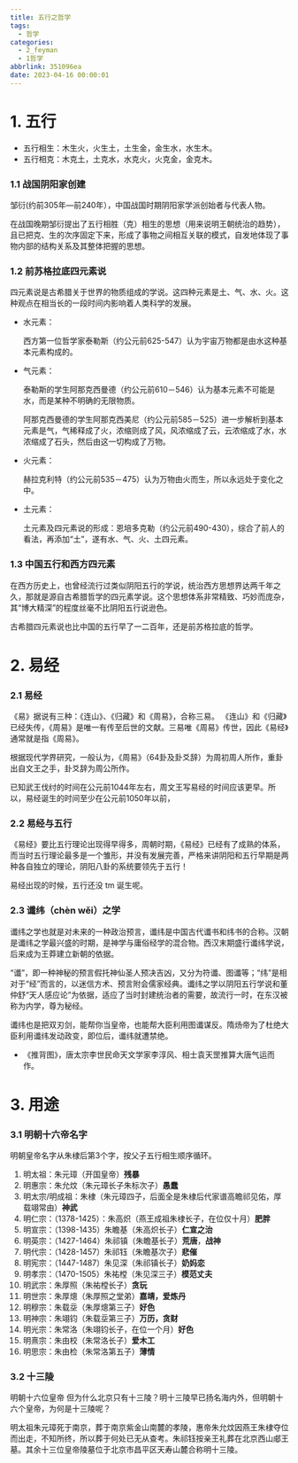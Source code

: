 ```yaml
---
title: 五行之哲学
tags:
  - 哲学
categories:
  - 2_feyman
  - 1哲学
abbrlink: 351096ea
date: 2023-04-16 00:00:01
---
```


# 1. 五行

- 五行相生：木生火，火生土，土生金，金生水，水生木。
- 五行相克：木克土，土克水，水克火，火克金，金克木。

<!-- more -->

### 1.1 战国阴阳家创建

邹衍(约前305年—前240年），中国战国时期阴阳家学派创始者与代表人物。

在战国晚期邹衍提出了五行相胜（克）相生的思想（用来说明王朝统治的趋势），且已把克、生的次序固定下来，形成了事物之间相互关联的模式，自发地体现了事物内部的结构关系及其整体把握的思想。



### 1.2 前苏格拉底四元素说

四元素说是古希腊关于世界的物质组成的学说。这四种元素是土、气、水、火。这种观点在相当长的一段时间内影响着人类科学的发展。

+ 水元素：

  西方第一位哲学家泰勒斯（约公元前625-547）认为宇宙万物都是由水这种基本元素构成的。

+ 气元素：

  泰勒斯的学生阿那克西曼德（约公元前610－546）认为基本元素不可能是水，而是某种不明确的无限物质。

  阿那克西曼德的学生阿那克西美尼（约公元前585－525）进一步解析到基本元素是气，气稀释成了火，浓缩则成了风，风浓缩成了云，云浓缩成了水，水浓缩成了石头，然后由这一切构成了万物。

+ 火元素：

  赫拉克利特（约公元前535－475）认为万物由火而生，所以永远处于变化之中。

+ 土元素：

  土元素及四元素说的形成：恩培多克勒（约公元前490-430），综合了前人的看法，再添加“土”，遂有水、气、火、土四元素。



### 1.3 中国五行和西方四元素

在西方历史上，也曾经流行过类似阴阳五行的学说，统治西方思想界达两千年之久，那就是源自古希腊哲学的四元素学说。这个思想体系非常精致、巧妙而庞杂，其“博大精深”的程度丝毫不比阴阳五行说逊色。

古希腊四元素说也比中国的五行早了一二百年，还是前苏格拉底的哲学。



# 2. 易经

### 2.1 易经

《易》据说有三种：《连山》、《归藏》和《周易》，合称三易。 《连山》和《归藏》已经失传，《周易》是唯一有传至后世的文献。三易唯《周易》传世，因此《易经》通常就是指《周易》。

根据现代学界研究，一般认为，《周易》（64卦及卦爻辞）为周初周人所作，重卦出自文王之手，卦爻辞为周公所作。 

已知武王伐纣的时间在公元前1044年左右，周文王写易经的时间应该更早。所以，易经诞生的时间至少在公元前1050年以前，



### 2.2 易经与五行

《易经》要比五行理论出现得早得多，周朝时期，《易经》已经有了成熟的体系，而当时五行理论最多是一个雏形，并没有发展完善，严格来讲阴阳和五行早期是两种各自独立的理论，阴阳八卦的系统要领先于五行！

易经出现的时候，五行还没 tm 诞生呢。



### 2.3 谶纬（chèn wěi）之学

谶纬之学也就是对未来的一种政治预言，谶纬是中国古代谶书和纬书的合称。汉朝是谶纬之学最兴盛的时期，是神学与庸俗经学的混合物。西汉末期盛行谶纬学说，后来成为王莽建立新朝的依据。

“谶”，即一种神秘的预言假托神仙圣人预决吉凶，又分为符谶、图谶等；“纬”是相对于“经”而言的，以迷信方术、预言附会儒家经典。谶纬之学以阴阳五行学说和董仲舒“天人感应论”为依据，适应了当时封建统治者的需要，故流行一时，在东汉被称为内学，尊为秘经。

谶纬也是把双刃剑，能帮你当皇帝，也能帮大臣利用图谶谋反。隋炀帝为了杜绝大臣利用谶纬发动政变，即位后，谶纬就遭禁绝。

+ 《推背图》，唐太宗李世民命天文学家李淳风、相士袁天罡推算大唐气运而作。



# 3. 用途 

### 3.1 明朝十六帝名字

明朝皇帝名字从朱棣后第3个字，按父子五行相生顺序循环。



1. 明太祖：朱元璋（开国皇帝）**残暴**
2. 明惠宗：朱允炆（朱元璋长子朱标次子）**愚蠢**
3. 明太宗/明成祖：朱棣（朱元璋四子，后面全是朱棣后代家谱高瞻祁见佑，厚载翊常由）**神武**
4. 明仁宗：（1378-1425）：朱高炽（燕王成祖朱棣长子，在位仅十月）**肥胖**
5. 明宣宗：（1398-1435）朱瞻基（朱高炽长子）**仁宣之治**
6. 明英宗：（1427-1464）朱祁镇（朱瞻基长子）**荒唐**，**战神**
7. 明代宗：（1428-1457）朱祁钰（朱瞻基次子）**悲催**
8. 明宪宗：（1447-1487）朱见深（朱祁镇长子）**奶妈恋**
9. 明孝宗：（1470-1505）朱祐樘（朱见深三子）**模范丈夫**
10. 明武宗：朱厚照（朱祐樘长子）**贪玩**
11. 明世宗：朱厚熜（朱厚照之堂弟）**嘉靖，爱炼丹**
12. 明穆宗：朱载坖（朱厚熜第三子）**好色**
13. 明神宗：朱翊钧（朱载坖第三子）**万历，贪财**
14. 明光宗：朱常洛（朱翊钧长子，在位一个月）**好色**
15. 明熹宗：朱由校（朱常洛长子）**爱木工**
16. 明思宗：朱由检（朱常洛第五子）**薄情**



### 3.2 十三陵

明朝十六位皇帝 但为什么北京只有十三陵？明十三陵早已扬名海内外，但明朝十六个皇帝，为何是十三陵呢？

明太祖朱元璋死于南京，葬于南京紫金山南麓的孝陵，惠帝朱允炆因燕王朱棣夺位而出走，不知所终，所以葬于何处已无从查考。朱祁钰按亲王礼葬在北京西山郕王墓。其余十三位皇帝陵墓位于北京市昌平区天寿山麓合称明十三陵。

